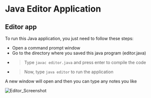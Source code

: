 # Java Editor Application
## Editor app

To run this Java application, you just need to follow these steps:
- Open a command prompt window 
- Go to the directory where you saved this java program (editor.java)
- > Type ```javac editor.java``` and press enter to compile the code
- > Now, type ```java editor``` to run the application

A new window will open and then you can type any notes you like

![Editor_Screenshot](https://user-images.githubusercontent.com/53328455/111598656-75525780-87f5-11eb-8f4c-789c0ea3064b.png)
